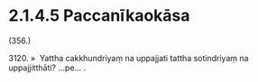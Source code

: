 

# 2.1.4.5 Paccanīkaokāsa





(356.)

3120\. »  Yattha cakkhundriyaṃ na uppajjati tattha sotindriyaṃ na uppajjitthāti? …pe… .



